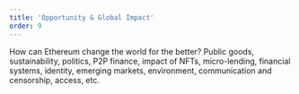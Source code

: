 ```yaml
---
title: 'Opportunity & Global Impact'
order: 9
---
```


How can Ethereum change the world for the better? Public goods, sustainability, politics, P2P finance, impact of NFTs, micro-lending, financial systems, identity, emerging markets, environment, communication and censorship, access, etc.